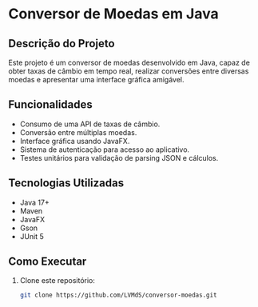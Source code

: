 # Conversor de Moedas em Java

## Descrição do Projeto
Este projeto é um conversor de moedas desenvolvido em Java, capaz de obter taxas de câmbio em tempo real, realizar conversões entre diversas moedas e apresentar uma interface gráfica amigável.

## Funcionalidades
- Consumo de uma API de taxas de câmbio.
- Conversão entre múltiplas moedas.
- Interface gráfica usando JavaFX.
- Sistema de autenticação para acesso ao aplicativo.
- Testes unitários para validação de parsing JSON e cálculos.

## Tecnologias Utilizadas
- Java 17+
- Maven
- JavaFX
- Gson
- JUnit 5

## Como Executar
1. Clone este repositório:
   ```bash
   git clone https://github.com/LVMdS/conversor-moedas.git
